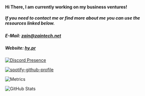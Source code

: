 #### Hi There, I am currently working on my business ventures!
##### If you need to contact me or find more about me you can use the resources linked below.
##### E-Mail: zain@zaintech.net
##### Website: [hy.pr](https://hy.pr)

<!-- Credit: https://github.com/anuraghazra/github-readme-stats --> 
[![Discord Presence](https://lanyard.cnrad.dev/api/193112730943750144)](https://discord.com/users/193112730943750144)


[![spotify-github-profile](https://spotify-github-profile.vercel.app/api/view?uid=b561ik20r1uyt7ytvfqiyy0mm&cover_image=true&theme=default)](https://github.com/kittinan/spotify-github-profile)


![Metrics](https://metrics.lecoq.io/HYP3RDRIVES?template=classic&base.header=0&languages=1&lines=1&languages.limit=8&languages.sections=most-used&languages.colors=github&languages.threshold=0%25&languages.indepth=false&languages.categories=markup%2C%20programming&languages.recent.categories=markup%2C%20programming&languages.recent.load=300&languages.recent.days=14&config.timezone=America%2FChicago)


![GitHub Stats](https://github-readme-stats.vercel.app/api?username=HYP3RDRIVES&count_private=true&show_icons=true&theme=vue-dark&custom_title=HYP3RDRIVES)
